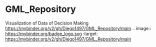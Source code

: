# GML_Repository
Visualization of Data of Decision Making
https://mybinder.org/v2/gh/Diego1497/GML_Repository/main
.. image:: https://mybinder.org/badge_logo.svg
 :target: https://mybinder.org/v2/gh/Diego1497/GML_Repository/main
